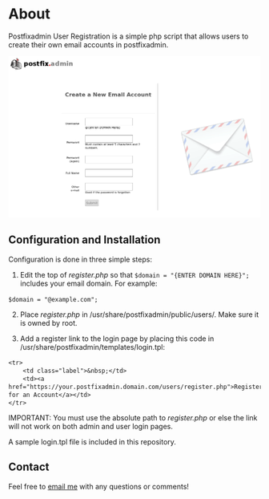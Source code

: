 # About

Postfixadmin User Registration is a simple php script that allows users to create their own email accounts in postfixadmin.

<p align="center">
<img src="https://github.com/jnabasny/postfixadmin-user-registration/blob/master/screenshot.png">
</p>

## Configuration and Installation

Configuration is done in three simple steps:

1. Edit the top of _register.php_ so that ```$domain = "{ENTER DOMAIN HERE}";``` includes your email domain. For example:

```$domain = "@example.com";```

2. Place _register.php_ in /usr/share/postfixadmin/public/users/. Make sure it is owned by root.

3. Add a register link to the login page by placing this code in /usr/share/postfixadmin/templates/login.tpl:

```
<tr>
	<td class="label">&nbsp;</td>
	<td><a href="https://your.postfixadmin.domain.com/users/register.php">Register for an Account</a></td>
</tr>
```

IMPORTANT: You must use the absolute path to _register.php_ or else the link will not work on both admin and user login pages. 

A sample login.tpl file is included in this repository.

## Contact

Feel free to [email me](mailto:jnabasny@gmail.com) with any questions or comments!
